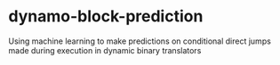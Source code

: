 # dynamo-block-prediction
Using machine learning to make predictions on conditional direct jumps made during execution in dynamic binary translators
